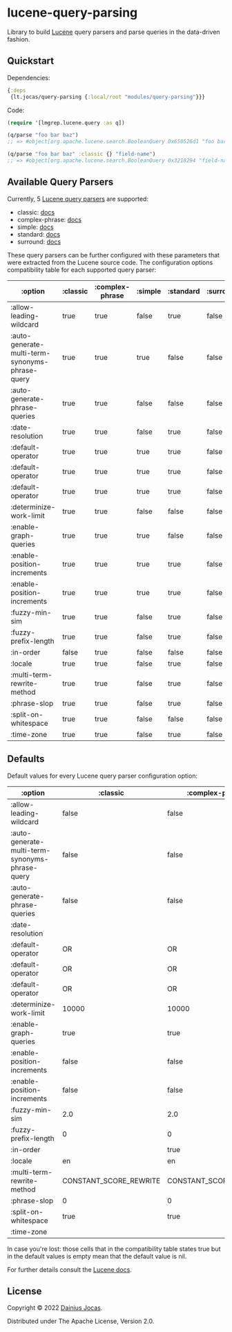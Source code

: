 # lucene-query-parsing

Library to build [Lucene](https://lucene.apache.org) query parsers and parse queries in the data-driven fashion.

## Quickstart

Dependencies:
```clojure
{:deps
 {lt.jocas/query-parsing {:local/root "modules/query-parsing"}}}
```
Code:
```clojure
(require '[lmgrep.lucene.query :as q])

(q/parse "foo bar baz")
;; => #object[org.apache.lucene.search.BooleanQuery 0x650526d1 "foo bar baz"]

(q/parse "foo bar baz" :classic {} "field-name")
;; => #object[org.apache.lucene.search.BooleanQuery 0x3218294 "field-name:foo field-name:bar field-name:baz"]
```

## Available Query Parsers

Currently, 5 [Lucene query parsers](https://javadoc.io/doc/org.apache.lucene/lucene-queryparser/latest/index.html) are supported:

- classic: [docs](https://javadoc.io/doc/org.apache.lucene/lucene-queryparser/latest/index.html)
- complex-phrase: [docs](https://javadoc.io/doc/org.apache.lucene/lucene-queryparser/latest/index.html)
- simple: [docs](https://javadoc.io/doc/org.apache.lucene/lucene-queryparser/latest/index.html)
- standard: [docs](https://javadoc.io/doc/org.apache.lucene/lucene-queryparser/latest/index.html)
- surround: [docs](https://javadoc.io/doc/org.apache.lucene/lucene-queryparser/latest/index.html)

These query parsers can be further configured with these parameters that were extracted from the Lucene source code.
The configuration options compatibility table for each supported query parser:

|                                         :option | :classic | :complex-phrase | :simple | :standard | :surround |
|-------------------------------------------------|----------|-----------------|---------|-----------|-----------|
|                         :allow-leading-wildcard |     true |            true |   false |      true |     false |
| :auto-generate-multi-term-synonyms-phrase-query |     true |            true |    true |     false |     false |
|                   :auto-generate-phrase-queries |     true |            true |   false |     false |     false |
|                                :date-resolution |     true |            true |   false |      true |     false |
|                               :default-operator |     true |            true |    true |      true |     false |
|                               :default-operator |     true |            true |    true |      true |     false |
|                               :default-operator |     true |            true |    true |      true |     false |
|                         :determinize-work-limit |     true |            true |   false |     false |     false |
|                           :enable-graph-queries |     true |            true |    true |     false |     false |
|                     :enable-position-increments |     true |            true |    true |      true |     false |
|                     :enable-position-increments |     true |            true |    true |      true |     false |
|                                  :fuzzy-min-sim |     true |            true |   false |      true |     false |
|                            :fuzzy-prefix-length |     true |            true |   false |      true |     false |
|                                       :in-order |    false |            true |   false |     false |     false |
|                                         :locale |     true |            true |   false |      true |     false |
|                      :multi-term-rewrite-method |     true |            true |   false |      true |     false |
|                                    :phrase-slop |     true |            true |   false |      true |     false |
|                            :split-on-whitespace |     true |            true |   false |     false |     false |
|                                      :time-zone |     true |            true |   false |      true |     false |

## Defaults

Default values for every Lucene query parser configuration option:

|                                         :option |               :classic |        :complex-phrase | :simple |              :standard | :surround |
|-------------------------------------------------|------------------------|------------------------|---------|------------------------|-----------|
|                         :allow-leading-wildcard |                  false |                  false |         |                  false |           |
| :auto-generate-multi-term-synonyms-phrase-query |                  false |                  false |   false |                        |           |
|                   :auto-generate-phrase-queries |                  false |                  false |         |                        |           |
|                                :date-resolution |                        |                        |         |                        |           |
|                               :default-operator |                     OR |                     OR |  should |                     OR |           |
|                               :default-operator |                     OR |                     OR |  should |                     OR |           |
|                               :default-operator |                     OR |                     OR |  should |                     OR |           |
|                         :determinize-work-limit |                  10000 |                  10000 |         |                        |           |
|                           :enable-graph-queries |                   true |                   true |    true |                        |           |
|                     :enable-position-increments |                  false |                  false |    true |                  false |           |
|                     :enable-position-increments |                  false |                  false |    true |                  false |           |
|                                  :fuzzy-min-sim |                    2.0 |                    2.0 |         |                    2.0 |           |
|                            :fuzzy-prefix-length |                      0 |                      0 |         |                      0 |           |
|                                       :in-order |                        |                   true |         |                        |           |
|                                         :locale |                     en |                     en |         |                     en |           |
|                      :multi-term-rewrite-method | CONSTANT_SCORE_REWRITE | CONSTANT_SCORE_REWRITE |         | CONSTANT_SCORE_REWRITE |           |
|                                    :phrase-slop |                      0 |                      0 |         |                      0 |           |
|                            :split-on-whitespace |                   true |                   true |         |                        |           |
|                                      :time-zone |                        |                        |         |                        |           |

In case you're lost: those cells that in the compatibility table states true but in the default values is empty
mean that the default value is nil.

For further details consult the [Lucene docs](https://javadoc.io/doc/org.apache.lucene/lucene-queryparser/latest/index.html).

## License

Copyright &copy; 2022 [Dainius Jocas](https://www.jocas.lt).

Distributed under The Apache License, Version 2.0.

